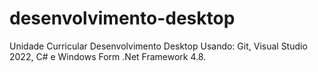 # desenvolvimento-desktop
Unidade Curricular Desenvolvimento Desktop Usando: Git, Visual Studio 2022, C# e Windows Form .Net Framework 4.8.

